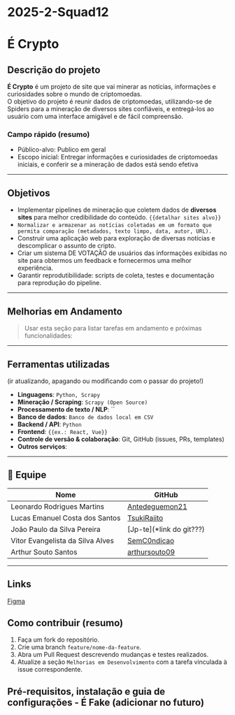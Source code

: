 # 2025-2-Squad12
# É Crypto

## Descrição do projeto
**É Crypto** é um projeto de site que vai minerar as notícias, informações e curiosidades sobre o mundo de criptomoedas.  
O objetivo do projeto é reunir dados de criptomoedas, utilizando-se de Spiders para a mineração de diversos sites confiáveis, e entregá-los ao usuário com uma interface amigável e de fácil compreensão.
>

### Campo rápido (resumo)
- Público-alvo: Publico em geral
- Escopo inicial: Entregar informações e curiosidades de criptomoedas iniciais, e conferir se a mineração de dados está sendo efetiva

---

## Objetivos
- Implementar pipelines de mineração que coletem dados de **diversos sites** para melhor credibilidade do conteúdo. `{{detalhar sites alvo}}`  
- `Normalizar e armazenar as notícias coletadas em um formato que permita comparação (metadados, texto limpo, data, autor, URL).  `
- Construir uma aplicação web para exploração de diversas notícias e descomplicar o assunto de cripto.  
- Criar um sistema DE VOTAÇÃO de usuários das informações exibidas no site para obtermos um feedback e fornecermos uma melhor experiência.  
- Garantir reprodutibilidade: scripts de coleta, testes e documentação para reprodução do pipeline.

---

## Melhorias em Andamento
> Usar esta seção para listar tarefas em andamento e próximas funcionalidades:



---

## Ferramentas utilizadas

(ir atualizando, apagando ou modificando com o passar do projeto!)

- **Linguagens**: `Python, Scrapy `  
- **Mineração / Scraping**: `Scrapy (Open Source)`  
- **Processamento de texto / NLP**: ``  
- **Banco de dados**: `Banco de dados local em CSV`  
- **Backend / API**: `Python`  
- **Frontend**: `{{ex.: React, Vue}}`      
- **Controle de versão & colaboração**: Git, GitHub (issues, PRs, templates)  
- **Outros serviços**:

---

## 👥 Equipe

| Nome | GitHub |
|------|--------|
| Leonardo Rodrigues Martins | [Antedeguemon21](https://github.com/Antedeguemon21) |
| Lucas Emanuel Costa dos Santos  | [TsukiRaiito](https://github.com/TsukiRaiito) |
| João Paulo da Silva Pereira  | [Jp-te](*link do git???) |
| Vitor Evangelista da Silva Alves | [SemC0ndicao](https://github.com/SemC0ndicao) |
| Arthur Souto Santos | [arthursouto09](https://github.com/arthursouto09) |
---

## Links 

[Figma](https://www.figma.com/board/gPmz4LuhI7kQ9tcnGLQGlx/GRUPO-12---%C3%89-FAKE?node-id=0-1&t=DRm0SywJFQwlmW23-1)
## Como contribuir (resumo)
1. Faça um fork do repositório.  
2. Crie uma branch `feature/nome-da-feature`.  
3. Abra um Pull Request descrevendo mudanças e testes realizados.  
4. Atualize a seção `Melhorias em Desenvolvimento` com a tarefa vinculada à issue correspondente.

## Pré-requisitos, instalação e guia de configurações - É Fake (adicionar no futuro)


